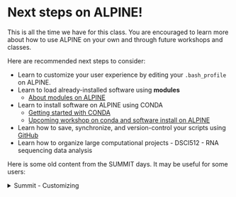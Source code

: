 # Next steps on ALPINE!

This is all the time we have for this class. You are encouraged to learn more about how to use ALPINE on your own and through future workshops and classes.

Here are recommended next steps to consider:
- Learn to customize your user experience by editing your `.bash_profile` on ALPINE.
- Learn to load already-installed software using **modules**
  - [About modules on ALPINE](https://curc.readthedocs.io/en/latest/compute/modules.html)
- Learn to install software on ALPINE using CONDA
  - [Getting started with CONDA](https://curc.readthedocs.io/en/latest/software/python.html#basic-conda-commands-to-get-you-started)
  - [Upcoming workshop on conda and software install on ALPINE](https://www.colorado.edu/rc/events)
- Learn how to save, synchronize, and version-control your scripts using [GitHub](https://github.com/)
- Learn how to organize large computational projects - DSCI512 - RNA sequencing data analysis


Here is some old content from the SUMMIT days. It may be useful for some users:

<details>
  <summary>Summit - Customizing</summary>

---

In this section, we'll learn how to customize our SUMMIT user experience.

All the files associated with customizing the User experience will go in your home directory. Let's navigate there and inspect its contents …

```
$ cd
$ pwd
$ ls -alh
```

**Question:** Do you see a file called `.bash_profile`?

If YES, go ahead and make a backup copy into a backup directory like so …

```
# If you have a .bash_profile file, do the following...
$ mkdir bash_profile_bkup
$ cp .bash_profile bash_profile_bkup/220915_bash_profile
```

If NO, create the file …

```
# If you do not have a .bash_profile file, do the following...
$ touch .bash_profile
```

The `.bash_profile` file where we will add customized code that will run at the START of EVERY SUMMIT session.

For example, if we want to use our custom sacct and squeue commands every session, we can make aliases of these here.

To open your .bash_profile in an editor, go to **FILE –> Open from Path … –>** Type in `/home/<your-eID@colostate.edu/.bash_profile`

Then, at the bottom of the file, add the following code …

```
#Aliases
alias scheck="squeue -u $USER"
alias sa='sacct -X --format JobID,JobName,AllocCPUS,State,ExitCode,Elapsed,TimeLimit,Submit,Start,End'
```

Save and close.

On the terminal, you can refresh these new conditions using …

```
$ source .bash_profile
```

Now, you can go ANYWHERE on SUMMIT and use `scheck` instead of `squeue -u $USER` and you can use `sa` instead of the long `sacct` command. This will also be **persistent**, as in, it will work every time you log into SUMMIT.

---

</details>
